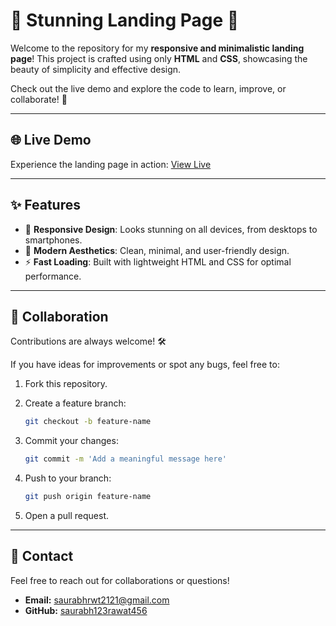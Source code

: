 # 🌟 Stunning Landing Page 🌟  

Welcome to the repository for my **responsive and minimalistic landing page**! This project is crafted using only **HTML** and **CSS**, showcasing the beauty of simplicity and effective design.  

Check out the live demo and explore the code to learn, improve, or collaborate! 🚀  

---

## 🌐 Live Demo  
Experience the landing page in action: [View Live](https://saurabh123rawat456.github.io/landing-page/)  

---

## ✨ Features  
- 📱 **Responsive Design**: Looks stunning on all devices, from desktops to smartphones.  
- 🎨 **Modern Aesthetics**: Clean, minimal, and user-friendly design.  
- ⚡ **Fast Loading**: Built with lightweight HTML and CSS for optimal performance.  

---

## 🤝 Collaboration

Contributions are always welcome! 🛠️

If you have ideas for improvements or spot any bugs, feel free to:

1. Fork this repository.
2. Create a feature branch:

   ```bash
   git checkout -b feature-name
   ```

3. Commit your changes:

   ```bash
   git commit -m 'Add a meaningful message here'
   ```

4. Push to your branch:

   ```bash
   git push origin feature-name
   ```

5. Open a pull request.
   
---

## 📧 Contact

Feel free to reach out for collaborations or questions!

- **Email:** saurabhrwt2121@gmail.com
- **GitHub:** [saurabh123rawat456](https://github.com/saurabh123rawat456)
